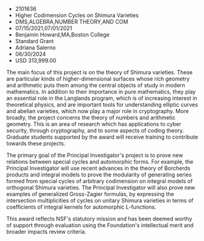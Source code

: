
* 2101636
* Higher Codimension Cycles on Shimura Varieties
* DMS,ALGEBRA,NUMBER THEORY,AND COM
* 07/15/2021,07/01/2021
* Benjamin Howard,MA,Boston College
* Standard Grant
* Adriana Salerno
* 06/30/2024
* USD 313,999.00

The main focus of this project is on the theory of Shimura varieties. These are
particular kinds of higher-dimensional surfaces whose rich geometry and
arithmetic puts them among the central objects of study in modern mathematics.
In addition to their importance in pure mathematics, they play an essential role
in the Langlands program, which is of increasing interest in theoretical
physics, and are important tools for understanding elliptic curves and abelian
varieties, which now play a major role in cryptography. More broadly, the
project concerns the theory of numbers and arithmetic geometry. This is an area
of research which has applications to cyber security, through cryptography, and
to some aspects of coding theory. Graduate students supported by the award will
receive training to contribute towards these projects.

The primary goal of the Principal Investigator's project is to prove new
relations between special cycles and automorphic forms. For example, the
Principal Investigator will use recent advances in the theory of Borcherds
products and integral models to prove the modularity of generating series formed
from special cycles of arbitrary codimension on integral models of orthogonal
Shimura varieties. The Principal Investigator will also prove new examples of
generalized Gross-Zagier formulas, by expressing the intersection multiplicities
of cycles on unitary Shimura varieties in terms of coefficients of integral
kernels for automorphic L-functions.

This award reflects NSF's statutory mission and has been deemed worthy of
support through evaluation using the Foundation's intellectual merit and broader
impacts review criteria.

